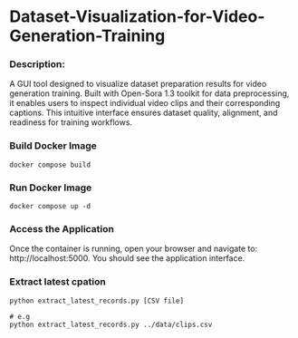 # Dataset-Visualization-for-Video-Generation-Training

### Description:
A GUI tool designed to visualize dataset preparation results for video generation training. Built with Open-Sora 1.3 toolkit for data preprocessing, it enables users to inspect individual video clips and their corresponding captions. This intuitive interface ensures dataset quality, alignment, and readiness for training workflows.

### Build Docker Image
```
docker compose build
```

### Run Docker Image
```
docker compose up -d 
```

### Access the Application
Once the container is running, open your browser and navigate to: http://localhost:5000.
You should see the application interface.


### Extract latest cpation
```
python extract_latest_records.py [CSV file]

# e.g
python extract_latest_records.py ../data/clips.csv

```